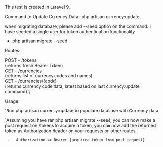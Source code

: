 This test is created in Laravel 9.

Command to Update Currency Data
 -php artisan currency:update

when migrating database, please add --seed option on the command. I have seeded a single user for token authentication functionality
 - php artisan migrate --seed

Routes:

POST - /tokens \
  (returns fresh Bearer Token) \
GET - /currencies \
  (returns list of currency codes and names) \
GET - /currencies/{code} \
  (returns currency code data, latest based on last currency:update command) \



Usage:

`Run php artisan currency:update to populate database with Currency data

`Assuming you have ran php artisan migrate --seed, you can now make a post request on /tokens to acquire a token, you can now add the returned token as Authorization Header on your requests on other routes.

     -   Authorization => Bearer {acquired token from post request}